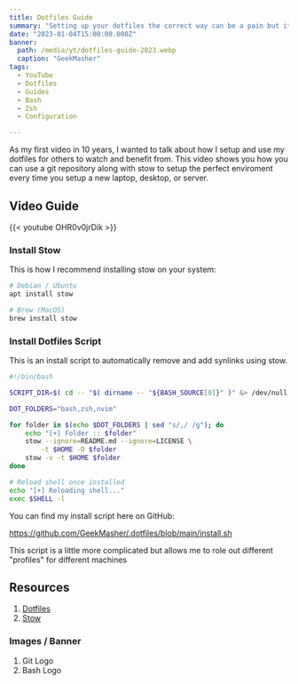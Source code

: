 ```yaml
---
title: Dotfiles Guide
summary: "Setting up your dotfiles the correct way can be a pain but it doesn't have to be. Take a look at this post on how I setup and handle my dotfiles"
date: "2023-01-04T15:00:00.000Z"
banner:
  path: /media/yt/dotfiles-guide-2023.webp
  caption: "GeekMasher"
tags:
  - YouTube
  - Dotfiles
  - Guides
  - Bash
  - Zsh
  - Configuration

---
```


As my first video in 10 years, I wanted to talk about how I setup and use my dotfiles for others to watch and benefit from.
This video shows you how you can use a git repository along with stow to setup the perfect enviroment every time you setup a new laptop, desktop, or server.


## Video Guide

{{< youtube OHR0v0jrDik >}}


### Install Stow

This is how I recommend installing stow on your system:

```bash
# Debian / Ubuntu
apt install stow

# Brew (MacOS)
brew install stow
```


### Install Dotfiles Script

This is an install script to automatically remove and add synlinks using stow.

```bash 
#!/bin/bash

SCRIPT_DIR=$( cd -- "$( dirname -- "${BASH_SOURCE[0]}" )" &> /dev/null && pwd )

DOT_FOLDERS="bash,zsh,nvim"

for folder in $(echo $DOT_FOLDERS | sed "s/,/ /g"); do
    echo "[+] Folder :: $folder"
    stow --ignore=README.md --ignore=LICENSE \
        -t $HOME -D $folder
    stow -v -t $HOME $folder
done

# Reload shell once installed
echo "[+] Reloading shell..."
exec $SHELL -l

```

You can find my install script here on GitHub:

https://github.com/GeekMasher/.dotfiles/blob/main/install.sh 

This script is a little more complicated but allows me to role out different "profiles" for different machines


## Resources

1. [Dotfiles](https://dotfiles.github.io/)
1. [Stow](https://www.gnu.org/software/stow/)


### Images / Banner

1. Git Logo
1. Bash Logo

